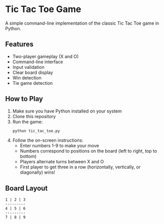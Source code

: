 # Tic Tac Toe Game

A simple command-line implementation of the classic Tic Tac Toe game in Python.

## Features

- Two-player gameplay (X and O)
- Command-line interface
- Input validation
- Clear board display
- Win detection
- Tie game detection

## How to Play

1. Make sure you have Python installed on your system
2. Clone this repository
3. Run the game:
   ```bash
   python tic_tac_toe.py
   ```
4. Follow the on-screen instructions:
   - Enter numbers 1-9 to make your move
   - Numbers correspond to positions on the board (left to right, top to bottom)
   - Players alternate turns between X and O
   - First player to get three in a row (horizontally, vertically, or diagonally) wins!

## Board Layout

```
1 | 2 | 3
---------
4 | 5 | 6
---------
7 | 8 | 9
```
